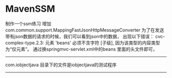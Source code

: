# MavenSSM
制作一个ssm练习
增加com.common.support.MappingFastJsonHttpMessageConverter 为了在发送带有json数据的请求的时候，我们可以看到json中的数据，
出现以下错误： cvc-complex-type.2.3: 元素 'beans' 必须不含字符 [子级], 因为该类型的内容类型为“仅元素”。  通过换springmvc-servlet.xml中的beans 里面的头文件即可，

-------------------------------------------------------------------------------------------------
com.iobjectjava 目录下的文件是iobjectjava的测试程序

-------------------------------------------------------------------------------------------------
